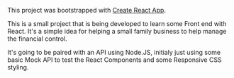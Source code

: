 This project was bootstrapped with [Create React App](https://github.com/facebook/create-react-app).

This is a small project that is being developed to learn some Front end with React. It's a simple idea for helping a small family business to help manage the financial control.

It's going to be paired with an API using Node.JS, initialy just using some basic Mock API to test the React Components and some Responsive CSS styling.
